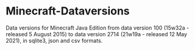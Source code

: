 # Minecraft-Dataversions

Data versions for Minecraft Java Edition from data version 100 (15w32a - released 5 August 2015) to data version 2714 (21w19a - released 12 May 2021), in sqlite3, json and csv formats.




